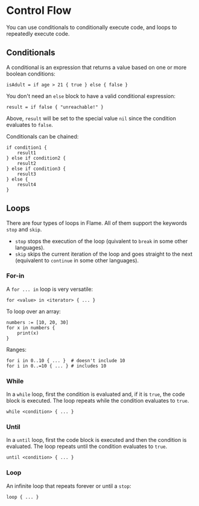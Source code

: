 # Control Flow

You can use conditionals to conditionally execute code, and loops to repeatedly execute code.

## Conditionals

A conditional is an expression that returns a value based on one or more boolean conditions:

```flame
isAdult = if age > 21 { true } else { false }
```

You don't need an `else` block to have a valid conditional expression:

```flame
result = if false { "unreachable!" }
```

Above, `result` will be set to the special value `nil` since the condition evaluates to `false`.

Conditionals can be chained:

```flame
if condition1 {
    result1
} else if condition2 {
    result2
} else if condition3 {
    result3
} else {
    result4
}
```

## Loops

There are four types of loops in Flame.
All of them support the keywords `stop` and `skip`.

* `stop` stops the execution of the loop (quivalent to `break` in some other languages).
* `skip` skips the current iteration of the loop and goes straight to the next (equivalent to `continue` in some other languages).

### For-in

A `for ... in` loop is very versatile:

```flame
for <value> in <iterator> { ... }
```

To loop over an array:

```flame
numbers := [10, 20, 30]
for x in numbers {
    print(x)
}
```

Ranges:

```
for i in 0..10 { ... }  # doesn't include 10
for i in 0..=10 { ... } # includes 10
```

### While

In a `while` loop, first the condition is evaluated and, if it is `true`, the code block is executed.
The loop repeats while the condition evaluates to `true`.

```flame
while <condition> { ... }
```

### Until

In a `until` loop, first the code block is executed and then the condition is evaluated.
The loop repeats until the condition evaluates to `true`.

```flame
until <condition> { ... }
```

### Loop

An infinite loop that repeats forever or until a `stop`:

```flame
loop { ... }
```
